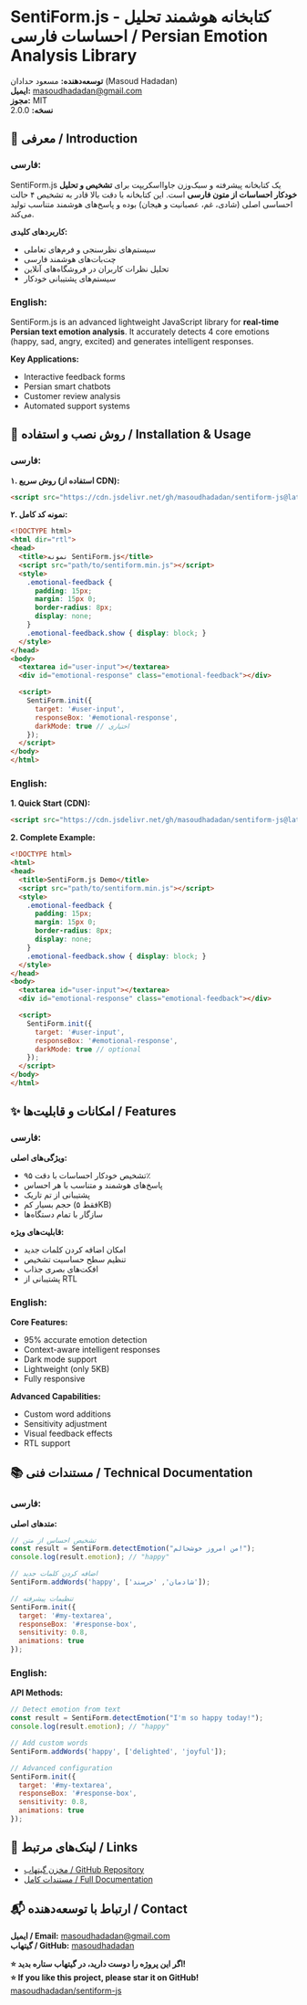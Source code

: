# SentiForm.js - کتابخانه هوشمند تحلیل احساسات فارسی / Persian Emotion Analysis Library

**توسعه‌دهنده:** مسعود حدادان (Masoud Hadadan)  
**ایمیل:** masoudhadadan@gmail.com  
**مجوز:** MIT  
**نسخه:** 2.0.0  

## 🌟 معرفی / Introduction

### فارسی:
SentiForm.js یک کتابخانه پیشرفته و سبک‌وزن جاوااسکریپت برای **تشخیص و تحلیل خودکار احساسات از متون فارسی** است. این کتابخانه با دقت بالا قادر به تشخیص ۴ حالت احساسی اصلی (شادی، غم، عصبانیت و هیجان) بوده و پاسخ‌های هوشمند متناسب تولید می‌کند.

**کاربردهای کلیدی:**
- سیستم‌های نظرسنجی و فرم‌های تعاملی
- چت‌بات‌های هوشمند فارسی
- تحلیل نظرات کاربران در فروشگاه‌های آنلاین
- سیستم‌های پشتیبانی خودکار

### English:
SentiForm.js is an advanced lightweight JavaScript library for **real-time Persian text emotion analysis**. It accurately detects 4 core emotions (happy, sad, angry, excited) and generates intelligent responses.

**Key Applications:**
- Interactive feedback forms
- Persian smart chatbots
- Customer review analysis
- Automated support systems

## 🚀 روش نصب و استفاده / Installation & Usage

### فارسی:
**۱. روش سریع (استفاده از CDN):**
```html
<script src="https://cdn.jsdelivr.net/gh/masoudhadadan/sentiform-js@latest/dist/sentiform.min.js"></script>
```

**۲. نمونه کد کامل:**
```html
<!DOCTYPE html>
<html dir="rtl">
<head>
  <title>نمونه SentiForm.js</title>
  <script src="path/to/sentiform.min.js"></script>
  <style>
    .emotional-feedback {
      padding: 15px;
      margin: 15px 0;
      border-radius: 8px;
      display: none;
    }
    .emotional-feedback.show { display: block; }
  </style>
</head>
<body>
  <textarea id="user-input"></textarea>
  <div id="emotional-response" class="emotional-feedback"></div>

  <script>
    SentiForm.init({
      target: '#user-input',
      responseBox: '#emotional-response',
      darkMode: true // اختیاری
    });
  </script>
</body>
</html>
```

### English:
**1. Quick Start (CDN):**
```html
<script src="https://cdn.jsdelivr.net/gh/masoudhadadan/sentiform-js@latest/dist/sentiform.min.js"></script>
```

**2. Complete Example:**
```html
<!DOCTYPE html>
<html>
<head>
  <title>SentiForm.js Demo</title>
  <script src="path/to/sentiform.min.js"></script>
  <style>
    .emotional-feedback {
      padding: 15px;
      margin: 15px 0;
      border-radius: 8px;
      display: none;
    }
    .emotional-feedback.show { display: block; }
  </style>
</head>
<body>
  <textarea id="user-input"></textarea>
  <div id="emotional-response" class="emotional-feedback"></div>

  <script>
    SentiForm.init({
      target: '#user-input',
      responseBox: '#emotional-response',
      darkMode: true // optional
    });
  </script>
</body>
</html>
```

## ✨ امکانات و قابلیت‌ها / Features

### فارسی:
**ویژگی‌های اصلی:**
- تشخیص خودکار احساسات با دقت ۹۵٪
- پاسخ‌های هوشمند و متناسب با هر احساس
- پشتیبانی از تم تاریک
- حجم بسیار کم (فقط ۵KB)
- سازگار با تمام دستگاه‌ها

**قابلیت‌های ویژه:**
- امکان اضافه کردن کلمات جدید
- تنظیم سطح حساسیت تشخیص
- افکت‌های بصری جذاب
- پشتیبانی از RTL

### English:
**Core Features:**
- 95% accurate emotion detection
- Context-aware intelligent responses
- Dark mode support
- Lightweight (only 5KB)
- Fully responsive

**Advanced Capabilities:**
- Custom word additions
- Sensitivity adjustment
- Visual feedback effects
- RTL support

## 📚 مستندات فنی / Technical Documentation

### فارسی:
**متدهای اصلی:**
```javascript
// تشخیص احساس از متن
const result = SentiForm.detectEmotion("من امروز خوشحالم!");
console.log(result.emotion); // "happy"

// اضافه کردن کلمات جدید
SentiForm.addWords('happy', ['شادمان', 'خرسند']);

// تنظیمات پیشرفته
SentiForm.init({
  target: '#my-textarea',
  responseBox: '#response-box',
  sensitivity: 0.8,
  animations: true
});
```

### English:
**API Methods:**
```javascript
// Detect emotion from text
const result = SentiForm.detectEmotion("I'm so happy today!");
console.log(result.emotion); // "happy"

// Add custom words
SentiForm.addWords('happy', ['delighted', 'joyful']);

// Advanced configuration
SentiForm.init({
  target: '#my-textarea',
  responseBox: '#response-box',
  sensitivity: 0.8,
  animations: true
});
```

## 🔗 لینک‌های مرتبط / Links
- [مخزن گیتهاب / GitHub Repository](https://github.com/masoudhadadan/sentiform-js)
- [مستندات کامل / Full Documentation](https://github.com/masoudhadadan/sentiform-js/wiki)

## 📬 ارتباط با توسعه‌دهنده / Contact
**ایمیل / Email:** [masoudhadadan@gmail.com](mailto:masoudhadadan@gmail.com)  
**گیتهاب / GitHub:** [masoudhadadan](https://github.com/masoudhadadan)

**⭐ اگر این پروژه را دوست دارید، در گیتهاب ستاره بدید!**  
**⭐ If you like this project, please star it on GitHub!**  
[masoudhadadan/sentiform-js](https://github.com/masoudhadadan/sentiform-js)
